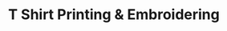 ---
title: "T Shirt Printing & Embroidering"
url: /chester/t-shirt-printing-und-embroidering/
shop: Kleidung
---